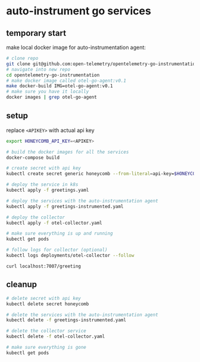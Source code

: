 # auto-instrument go services

## temporary start

make local docker image for auto-instrumentation agent:

```sh
# clone repo
git clone git@github.com:open-telemetry/opentelemetry-go-instrumentation.git
# navigate into new repo
cd opentelemetry-go-instrumentation
# make docker image called otel-go-agent:v0.1
make docker-build IMG=otel-go-agent:v0.1
# make sure you have it locally
docker images | grep otel-go-agent
```

## setup

replace `<APIKEY>` with actual api key

```sh
export HONEYCOMB_API_KEY=<APIKEY>
```

```sh
# build the docker images for all the services
docker-compose build

# create secret with api key
kubectl create secret generic honeycomb --from-literal=api-key=$HONEYCOMB_API_KEY

# deploy the service in k8s
kubectl apply -f greetings.yaml

# deploy the services with the auto-instrumentation agent
kubectl apply -f greetings-instrumented.yaml

# deploy the collector
kubectl apply -f otel-collector.yaml

# make sure everything is up and running
kubectl get pods

# follow logs for collector (optional)
kubectl logs deployments/otel-collector --follow
```

`curl localhost:7007/greeting`

## cleanup

```sh
# delete secret with api key
kubectl delete secret honeycomb

# delete the services with the auto-instrumentation agent
kubectl delete -f greetings-instrumented.yaml

# delete the collector service
kubectl delete -f otel-collector.yaml

# make sure everything is gone
kubectl get pods
```
